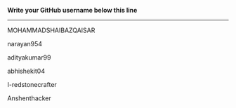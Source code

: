 **Write your GitHub username  below this line**

---


MOHAMMADSHAIBAZQAISAR

narayan954

adityakumar99

abhishekit04

I-redstonecrafter

Anshenthacker
